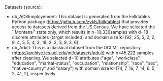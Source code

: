 Datasets (source):
- db_ACSEmployement: This dataset is generated from the Folktables Python package (https://github.com/zykls/folktables) that provides access to datasets derived from the US Census. We have selected the ``Montana'' state only, which results in n=10,336samples with d=18 discrete attributes (target included) and domain size **k**=[92, 25, 5, 2, 2, 9, 4, 5, 5, 4, 2, 18, 2, 2, 3, 9, 3, 6].
- db_Adult: This is a classical dataset from the UCI ML repository (https://archive.ics.uci.edu/ml/datasets/adult) with n=45,222 samples after cleaning. We selected d=10 attributes ("age",	"workclass", "education",	"marital-status", "occupation", "relationship", "race", "sex", "native-country" and "salary") with domain size **k**=[74, 7, 16, 7, 14, 6, 5, 2, 41, 2], respectively.  
